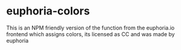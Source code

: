 # euphoria-colors
This is an NPM friendly version of the function from the euphoria.io frontend which assigns colors, its licensed as CC and was made by euphoria
